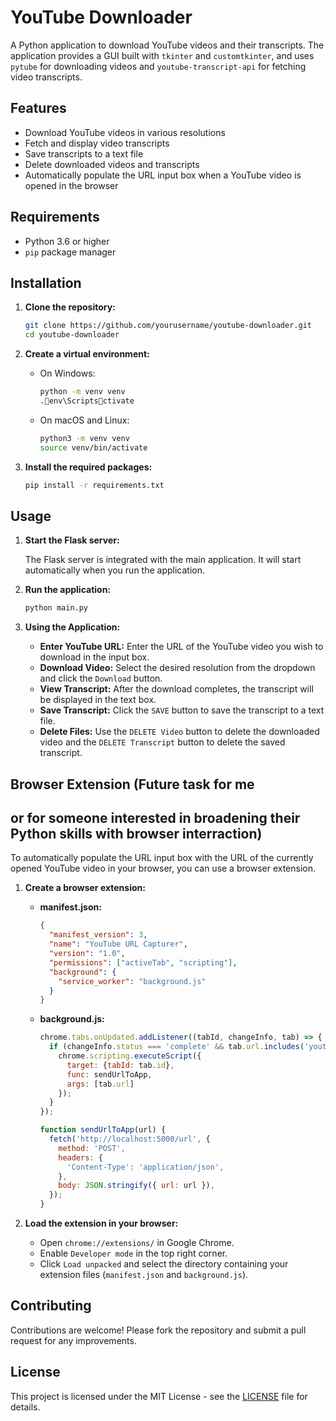 
# YouTube Downloader

A Python application to download YouTube videos and their transcripts. The application provides a GUI built with `tkinter` and `customtkinter`, and uses `pytube` for downloading videos and `youtube-transcript-api` for fetching video transcripts.

## Features

- Download YouTube videos in various resolutions
- Fetch and display video transcripts
- Save transcripts to a text file
- Delete downloaded videos and transcripts
- Automatically populate the URL input box when a YouTube video is opened in the browser

## Requirements

- Python 3.6 or higher
- `pip` package manager

## Installation

1. **Clone the repository:**

   ```sh
   git clone https://github.com/yourusername/youtube-downloader.git
   cd youtube-downloader
   ```

2. **Create a virtual environment:**

   - On Windows:
     ```sh
     python -m venv venv
     .env\Scriptsctivate
     ```
   - On macOS and Linux:
     ```sh
     python3 -m venv venv
     source venv/bin/activate
     ```

3. **Install the required packages:**

   ```sh
   pip install -r requirements.txt
   ```

## Usage

1. **Start the Flask server:**

   The Flask server is integrated with the main application. It will start automatically when you run the application.

2. **Run the application:**

   ```sh
   python main.py
   ```

3. **Using the Application:**

   - **Enter YouTube URL:** Enter the URL of the YouTube video you wish to download in the input box.
   - **Download Video:** Select the desired resolution from the dropdown and click the `Download` button.
   - **View Transcript:** After the download completes, the transcript will be displayed in the text box.
   - **Save Transcript:** Click the `SAVE` button to save the transcript to a text file.
   - **Delete Files:** Use the `DELETE Video` button to delete the downloaded video and the `DELETE Transcript` button to delete the saved transcript.

## Browser Extension (Future task for me
## or for someone interested in broadening their Python skills with browser interraction)

To automatically populate the URL input box with the URL of the currently opened YouTube video in your browser, you can use a browser extension.

1. **Create a browser extension:**

   - **manifest.json:**
     ```json
     {
       "manifest_version": 3,
       "name": "YouTube URL Capturer",
       "version": "1.0",
       "permissions": ["activeTab", "scripting"],
       "background": {
         "service_worker": "background.js"
       }
     }
     ```

   - **background.js:**
     ```javascript
     chrome.tabs.onUpdated.addListener((tabId, changeInfo, tab) => {
       if (changeInfo.status === 'complete' && tab.url.includes('youtube.com/watch')) {
         chrome.scripting.executeScript({
           target: {tabId: tab.id},
           func: sendUrlToApp,
           args: [tab.url]
         });
       }
     });

     function sendUrlToApp(url) {
       fetch('http://localhost:5000/url', {
         method: 'POST',
         headers: {
           'Content-Type': 'application/json',
         },
         body: JSON.stringify({ url: url }),
       });
     }
     ```

2. **Load the extension in your browser:**

   - Open `chrome://extensions/` in Google Chrome.
   - Enable `Developer mode` in the top right corner.
   - Click `Load unpacked` and select the directory containing your extension files (`manifest.json` and `background.js`).

## Contributing

Contributions are welcome! Please fork the repository and submit a pull request for any improvements.

## License

This project is licensed under the MIT License - see the [LICENSE](LICENSE) file for details.
